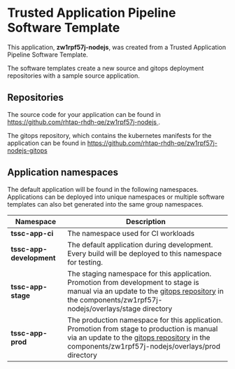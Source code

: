 # Trusted Application Pipeline Software Template

This application, **zw1rpf57j-nodejs**, was created from a Trusted Application Pipeline Software Template.

The software templates create a new source and gitops deployment repositories with a sample source application. 

## Repositories

The source code for your application can be found in [https://github.com/rhtap-rhdh-qe/zw1rpf57j-nodejs ](https://github.com/rhtap-rhdh-qe/zw1rpf57j-nodejs ).
 
The gitops repository, which contains the kubernetes manifests for the application can be found in 
[https://github.com/rhtap-rhdh-qe/zw1rpf57j-nodejs-gitops ](https://github.com/rhtap-rhdh-qe/zw1rpf57j-nodejs-gitops ) 

## Application namespaces 

The default application will be found in the following namespaces. Applications can be deployed into unique namespaces or multiple software templates can also bet generated into the same group namespaces.  

|  Namespace   |  Description   |  
| -------- | -------- |
| **tssc-app-ci** | The namespace used for CI workloads |
| **tssc-app-development** | The default application during development. Every build will be deployed to this namespace for testing. |
| **tssc-app-stage** | The staging namespace for this application. Promotion from development to stage is manual via an update to the [gitops repository](https://github.com/rhtap-rhdh-qe/zw1rpf57j-nodejs-gitops ) in the components/zw1rpf57j-nodejs/overlays/stage directory |
| **tssc-app-prod** | The production namespace for this application. Promotion from stage to production is manual via an update to the [gitops repository](https://github.com/rhtap-rhdh-qe/zw1rpf57j-nodejs-gitops ) in the components/zw1rpf57j-nodejs/overlays/prod directory |